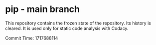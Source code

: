 # pip - main branch

This repository contains the frozen state of the repository.
Its history is cleared. It is used only for static code
analysis with Codacy.

Commit Time: 1717688114